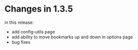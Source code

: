 # Changes in 1.3.5

in this release:

- add config-utils page
- add ability to move bookmarks up and down in options page
- bug fixes
